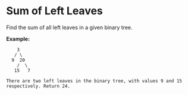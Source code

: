 # Sum of Left Leaves

Find the sum of all left leaves in a given binary tree.

**Example:**

```pseudo
    3
   / \
  9  20
    /  \
   15   7

There are two left leaves in the binary tree, with values 9 and 15 respectively. Return 24.
```
